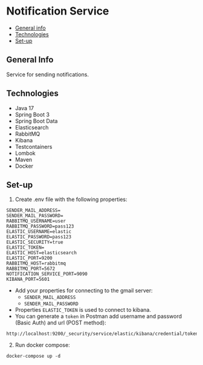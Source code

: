 # Notification Service

* [General info](#general-info)
* [Technologies](#technologies)
* [Set-up](#set-up)

## General Info

Service for sending notifications.

## Technologies
- Java 17
- Spring Boot 3
- Spring Boot Data
- Elasticsearch
- RabbitMQ
- Kibana
- Testcontainers
- Lombok
- Maven
- Docker

## Set-up
1. Create .env file with the following properties:
```
SENDER_MAIL_ADDRESS=
SENDER_MAIL_PASSWORD=
RABBITMQ_USERNAME=user
RABBITMQ_PASSWORD=pass123
ELASTIC_USERNAME=elastic
ELASTIC_PASSWORD=pass123
ELASTIC_SECURITY=true
ELASTIC_TOKEN=
ELASTIC_HOST=elasticsearch
ELASTIC_PORT=9200
RABBITMQ_HOST=rabbitmq
RABBITMQ_PORT=5672
NOTIFICATION_SERVICE_PORT=9090
KIBANA_PORT=5601
```
- Add your properties for connecting to the gmail server:
  - `SENDER_MAIL_ADDRESS`
  - `SENDER_MAIL_PASSWORD`
- Properties `ELASTIC_TOKEN` is used to connect to kibana.
- You can generate a `token` in Postman add username and password (Basic Auth) and url (POST method):
```
http://localhost:9200/_security/service/elastic/kibana/credential/token/forkibana
```

2. Run docker compose: 
```
docker-compose up -d
```
